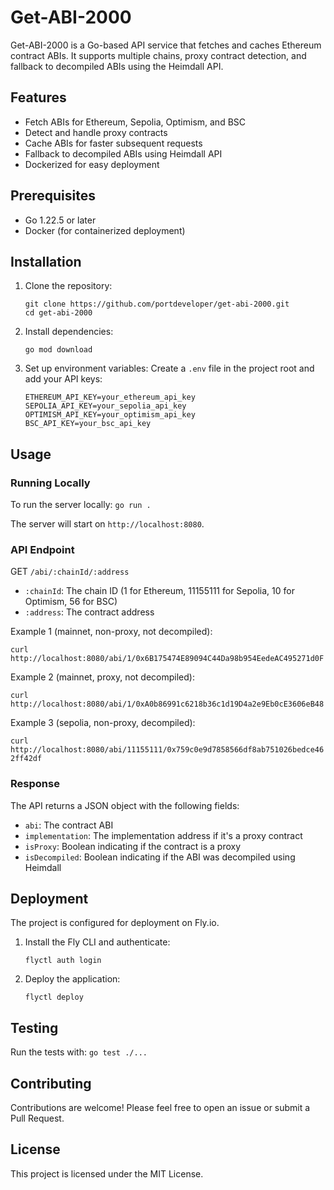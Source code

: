 # Get-ABI-2000

Get-ABI-2000 is a Go-based API service that fetches and caches Ethereum contract ABIs. It supports multiple chains, proxy contract detection, and fallback to decompiled ABIs using the Heimdall API.

## Features

- Fetch ABIs for Ethereum, Sepolia, Optimism, and BSC
- Detect and handle proxy contracts
- Cache ABIs for faster subsequent requests
- Fallback to decompiled ABIs using Heimdall API
- Dockerized for easy deployment

## Prerequisites

- Go 1.22.5 or later
- Docker (for containerized deployment)

## Installation

1. Clone the repository:
   ```
   git clone https://github.com/portdeveloper/get-abi-2000.git
   cd get-abi-2000
   ```

2. Install dependencies:
   ```
   go mod download
   ```

3. Set up environment variables:
   Create a `.env` file in the project root and add your API keys:
   ```
   ETHEREUM_API_KEY=your_ethereum_api_key
   SEPOLIA_API_KEY=your_sepolia_api_key
   OPTIMISM_API_KEY=your_optimism_api_key
   BSC_API_KEY=your_bsc_api_key
   ```

## Usage

### Running Locally

To run the server locally:
```go run .```

The server will start on `http://localhost:8080`.

### API Endpoint

GET `/abi/:chainId/:address`

- `:chainId`: The chain ID (1 for Ethereum, 11155111 for Sepolia, 10 for Optimism, 56 for BSC)
- `:address`: The contract address

Example 1 (mainnet, non-proxy, not decompiled):

```curl http://localhost:8080/abi/1/0x6B175474E89094C44Da98b954EedeAC495271d0F```   

Example 2 (mainnet, proxy, not decompiled):

```curl http://localhost:8080/abi/1/0xA0b86991c6218b36c1d19D4a2e9Eb0cE3606eB48```   

Example 3 (sepolia, non-proxy, decompiled):

```curl http://localhost:8080/abi/11155111/0x759c0e9d7858566df8ab751026bedce462ff42df```   

### Response

The API returns a JSON object with the following fields:

- `abi`: The contract ABI
- `implementation`: The implementation address if it's a proxy contract
- `isProxy`: Boolean indicating if the contract is a proxy
- `isDecompiled`: Boolean indicating if the ABI was decompiled using Heimdall

## Deployment

The project is configured for deployment on Fly.io.

1. Install the Fly CLI and authenticate:
   ```
   flyctl auth login
   ```

2. Deploy the application:
   ```
   flyctl deploy
   ```

## Testing

Run the tests with:
```go test ./...```  

## Contributing

Contributions are welcome! Please feel free to open an issue or submit a Pull Request.

## License

This project is licensed under the MIT License.